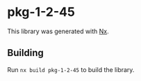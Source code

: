# pkg-1-2-45

This library was generated with [Nx](https://nx.dev).

## Building

Run `nx build pkg-1-2-45` to build the library.
